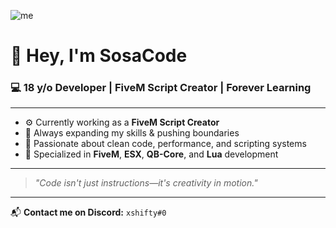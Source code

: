 
![me](https://github.com/MadeBySosaCode/image/blob/main/2D_cartoon_Disney_character_di_9-modified.png?raw=true)

# 👑 Hey, I'm SosaCode

### 💻 18 y/o Developer | FiveM Script Creator | Forever Learning

---

- ⚙️ Currently working as a **FiveM Script Creator**  
- 🌱 Always expanding my skills & pushing boundaries  
- 🧠 Passionate about clean code, performance, and scripting systems  
- 🚀 Specialized in **FiveM**, **ESX**, **QB-Core**, and **Lua** development  

---

> _"Code isn't just instructions—it's creativity in motion."_

---

📬 **Contact me on Discord:** `xshifty#0`
